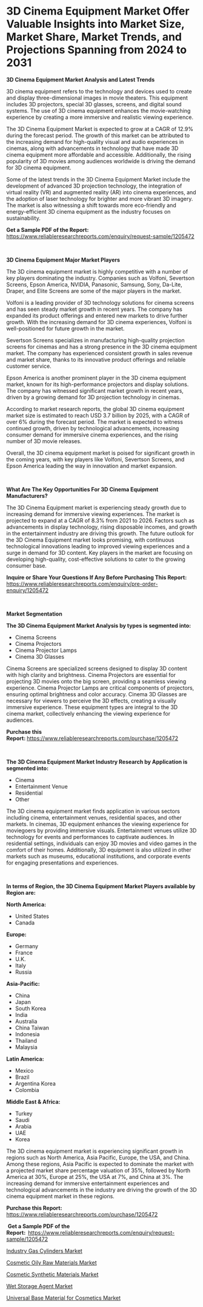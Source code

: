 <p><h1>3D Cinema Equipment Market Offer Valuable Insights into Market Size, Market Share, Market Trends, and Projections Spanning from 2024 to 2031</h1></p><p><strong>3D Cinema Equipment Market Analysis and Latest Trends</strong></p>
<p><p>3D cinema equipment refers to the technology and devices used to create and display three-dimensional images in movie theaters. This equipment includes 3D projectors, special 3D glasses, screens, and digital sound systems. The use of 3D cinema equipment enhances the movie-watching experience by creating a more immersive and realistic viewing experience.</p><p>The 3D Cinema Equipment Market is expected to grow at a CAGR of 12.9% during the forecast period. The growth of this market can be attributed to the increasing demand for high-quality visual and audio experiences in cinemas, along with advancements in technology that have made 3D cinema equipment more affordable and accessible. Additionally, the rising popularity of 3D movies among audiences worldwide is driving the demand for 3D cinema equipment.</p><p>Some of the latest trends in the 3D Cinema Equipment Market include the development of advanced 3D projection technology, the integration of virtual reality (VR) and augmented reality (AR) into cinema experiences, and the adoption of laser technology for brighter and more vibrant 3D imagery. The market is also witnessing a shift towards more eco-friendly and energy-efficient 3D cinema equipment as the industry focuses on sustainability.</p></p>
<p><strong>Get a Sample PDF of the Report:&nbsp;</strong> <a href="https://www.reliableresearchreports.com/enquiry/request-sample/1205472">https://www.reliableresearchreports.com/enquiry/request-sample/1205472</a></p>
<p>&nbsp;</p>
<p><strong>3D Cinema Equipment Major Market Players</strong></p>
<p><p>The 3D cinema equipment market is highly competitive with a number of key players dominating the industry. Companies such as Volfoni, Severtson Screens, Epson America, NVIDIA, Panasonic, Samsung, Sony, Da-Lite, Draper, and Elite Screens are some of the major players in the market.</p><p>Volfoni is a leading provider of 3D technology solutions for cinema screens and has seen steady market growth in recent years. The company has expanded its product offerings and entered new markets to drive further growth. With the increasing demand for 3D cinema experiences, Volfoni is well-positioned for future growth in the market.</p><p>Severtson Screens specializes in manufacturing high-quality projection screens for cinemas and has a strong presence in the 3D cinema equipment market. The company has experienced consistent growth in sales revenue and market share, thanks to its innovative product offerings and reliable customer service.</p><p>Epson America is another prominent player in the 3D cinema equipment market, known for its high-performance projectors and display solutions. The company has witnessed significant market growth in recent years, driven by a growing demand for 3D projection technology in cinemas.</p><p>According to market research reports, the global 3D cinema equipment market size is estimated to reach USD 3.7 billion by 2025, with a CAGR of over 6% during the forecast period. The market is expected to witness continued growth, driven by technological advancements, increasing consumer demand for immersive cinema experiences, and the rising number of 3D movie releases.</p><p>Overall, the 3D cinema equipment market is poised for significant growth in the coming years, with key players like Volfoni, Severtson Screens, and Epson America leading the way in innovation and market expansion.</p></p>
<p>&nbsp;</p>
<p><strong>What Are The Key Opportunities For 3D Cinema Equipment Manufacturers?</strong></p>
<p><p>The 3D Cinema Equipment market is experiencing steady growth due to increasing demand for immersive viewing experiences. The market is projected to expand at a CAGR of 8.3% from 2021 to 2026. Factors such as advancements in display technology, rising disposable incomes, and growth in the entertainment industry are driving this growth. The future outlook for the 3D Cinema Equipment market looks promising, with continuous technological innovations leading to improved viewing experiences and a surge in demand for 3D content. Key players in the market are focusing on developing high-quality, cost-effective solutions to cater to the growing consumer base.</p></p>
<p><strong>Inquire or Share Your Questions If Any Before Purchasing This Report:</strong> <a href="https://www.reliableresearchreports.com/enquiry/pre-order-enquiry/1205472">https://www.reliableresearchreports.com/enquiry/pre-order-enquiry/1205472</a></p>
<p>&nbsp;</p>
<p><strong>Market Segmentation</strong></p>
<p><strong>The 3D Cinema Equipment Market Analysis by types is segmented into:</strong></p>
<p><ul><li>Cinema Screens</li><li>Cinema Projectors</li><li>Cinema Projector Lamps</li><li>Cinema 3D Glasses</li></ul></p>
<p><p>Cinema Screens are specialized screens designed to display 3D content with high clarity and brightness. Cinema Projectors are essential for projecting 3D movies onto the big screen, providing a seamless viewing experience. Cinema Projector Lamps are critical components of projectors, ensuring optimal brightness and color accuracy. Cinema 3D Glasses are necessary for viewers to perceive the 3D effects, creating a visually immersive experience. These equipment types are integral to the 3D cinema market, collectively enhancing the viewing experience for audiences.</p></p>
<p><strong>Purchase this Report:&nbsp;</strong><a href="https://www.reliableresearchreports.com/purchase/1205472">https://www.reliableresearchreports.com/purchase/1205472</a></p>
<p>&nbsp;</p>
<p><strong>The 3D Cinema Equipment Market Industry Research by Application is segmented into:</strong></p>
<p><ul><li>Cinema</li><li>Entertainment Venue</li><li>Residential</li><li>Other</li></ul></p>
<p><p>The 3D cinema equipment market finds application in various sectors including cinema, entertainment venues, residential spaces, and other markets. In cinemas, 3D equipment enhances the viewing experience for moviegoers by providing immersive visuals. Entertainment venues utilize 3D technology for events and performances to captivate audiences. In residential settings, individuals can enjoy 3D movies and video games in the comfort of their homes. Additionally, 3D equipment is also utilized in other markets such as museums, educational institutions, and corporate events for engaging presentations and experiences.</p></p>
<p>&nbsp;</p>
<p><strong>In terms of Region, the 3D Cinema Equipment Market Players available by Region are:</strong></p>
<p>
    <p> <strong> North America: </strong>
        <ul>
            <li>United States</li>
            <li>Canada</li>
        </ul>
        </p> 
    <p> <strong> Europe: </strong>
        <ul>
            <li>Germany</li>
            <li>France</li>
            <li>U.K.</li>
            <li>Italy</li>
            <li>Russia</li>
        </ul>
        </p> 
    <p> <strong> Asia-Pacific: </strong>
        <ul>
            <li>China</li>
            <li>Japan</li>
            <li>South Korea</li>
            <li>India</li>
            <li>Australia</li>
            <li>China Taiwan</li>
            <li>Indonesia</li>
            <li>Thailand</li>
            <li>Malaysia</li>
        </ul>
        </p> 
    <p> <strong> Latin America: </strong>
        <ul>
            <li>Mexico</li>
            <li>Brazil</li>
            <li>Argentina Korea</li>
            <li>Colombia</li>
        </ul>
        </p> 
    <p> <strong> Middle East & Africa: </strong>
        <ul>
            <li>Turkey</li>
            <li>Saudi</li>
            <li>Arabia</li>
            <li>UAE</li>
            <li>Korea</li>
        </ul>
    </p>
    </p>
<p><p>The 3D cinema equipment market is experiencing significant growth in regions such as North America, Asia Pacific, Europe, the USA, and China. Among these regions, Asia Pacific is expected to dominate the market with a projected market share percentage valuation of 35%, followed by North America at 30%, Europe at 25%, the USA at 7%, and China at 3%. The increasing demand for immersive entertainment experiences and technological advancements in the industry are driving the growth of the 3D cinema equipment market in these regions.</p></p>
<p><strong>Purchase this Report: </strong><a href="https://www.reliableresearchreports.com/purchase/1205472">https://www.reliableresearchreports.com/purchase/1205472</a></p>
<p>&nbsp;<strong>Get a Sample PDF of the Report:&nbsp;&nbsp;</strong><a href="https://www.reliableresearchreports.com/enquiry/request-sample/1205472">https://www.reliableresearchreports.com/enquiry/request-sample/1205472</a></p>
<p><strong></strong></p>
<p><p><a href="https://github.com/eeaveuhhh/Market-Research-Report-List-1/blob/main/industry-gas-cylinders-market.md">Industry Gas Cylinders Market</a></p><p><a href="https://github.com/Angelnienowdseej3e45z3p8c/Market-Research-Report-List-1/blob/main/cosmetic-oily-raw-materials-market.md">Cosmetic Oily Raw Materials Market</a></p><p><a href="https://github.com/YashRP12/Market-Research-Report-List-3/blob/main/cosmetic-synthetic-materials-market.md">Cosmetic Synthetic Materials Market</a></p><p><a href="https://github.com/khayangel/Market-Research-Report-List-2/blob/main/wet-storage-agent-market.md">Wet Storage Agent Market</a></p><p><a href="https://github.com/brentleyjimmiealvaradoz4l1rea/Market-Research-Report-List-1/blob/main/universal-base-material-for-cosmetics-market.md">Universal Base Material for Cosmetics Market</a></p></p>